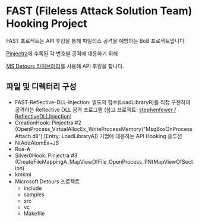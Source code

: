 # FAST (Fileless Attack Solution Team) Hooking Project

FAST 프로젝트는 API 후킹을 통해 파일리스 공격을 예방하는 BoB 프로젝트입니다.

[Pinjectra](https://github.com/SafeBreach-Labs/pinjectra)에 수록된 각 번호별 공격에 대응하기 위해

[MS Detours 라이브러리](https://github.com/microsoft/Detours)를 사용해 API 후킹을 합니다.

## 파일 및 디렉터리 구성

+ FAST-Reflective-DLL-Injection: 별도의 함수(LoadLibraryR)를 직접 구현하여 공격하는 Reflective DLL 공격 프로그램 (참고 프로젝트: [stephenfewer / ReflectiveDLLInjection](https://github.com/stephenfewer/ReflectiveDLLInjection))
+ CreationHook: Pinjectra #2 (OpenProcess_VirtualAllocEx_WriteProcessMemory(\"MsgBoxOnProcessAttach.dll\") \[Entry: LoadLibraryA\]) 기법에 대응하는 API Hooking 솔루션
+ NtAddAtomEx+JS
+ Rua-A
+ Silver0Hook: Pinjectra #3 (CreateFileMappingA_MapViewOfFile_OpenProcess_PNtMapViewOfSection)
+ kmkmi
+ Microsoft Detours 프로젝트
  + include
  + samples
  + src
  + vc
  + Makefile
